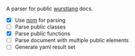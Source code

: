 A parser for public [wurstlang](https://wurstlang.org) docs.

- [x] Use [nom](https://crates.io/crates/nom) for parsing
- [ ] Parse public classes
- [x] Parse public functions
- [ ] Parse document with multiple public elements
- [ ] Generate yaml result set
